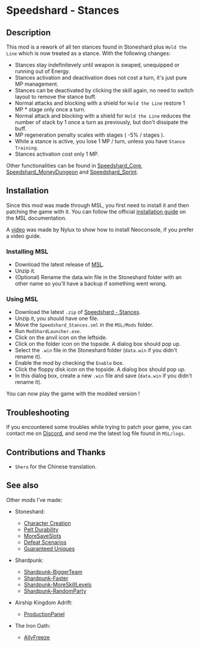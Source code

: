 # Speedshard - Stances

## Description

This mod is a rework of all ten stances found in Stoneshard plus `Hold the Line` which is now treated as a stance. With the following changes:

- Stances stay indefinitevely until weapon is swaped, unequipped or running out of Energy.
- Stances activation and deactivation does not cost a turn, it's just pure MP management.
- Stances can be deactivated by clicking the skill again, no need to switch layout to remove the stance buff.
- Normal attacks and blocking with a shield for `Hold the Line` restore 1 MP * stage only once a turn.
- Normal attack and blocking with a shield for `Hold the Line` reduces the number of stack by 1 once a turn as previously, but don't dissipate the buff.
- MP regeneration penalty scales with stages ( -5% / stages ).
- While a stance is active, you lose 1 MP / turn, unless you have `Stance Training`.
- Stances activation cost only 1 MP.

Other functionalities can be found in [Speedshard_Core](https://github.com/remyCases/SpeedshardCore), [Speedshard_MoneyDungeon](https://github.com/remyCases/SpeedshardMoneyDungeon) and [Speedshard_Sprint](https://github.com/remyCases/SpeedshardSprint).

## Installation

Since this mod was made through MSL, you first need to install it and then patching the game with it.
You can follow the official [installation guide](https://modshardteam.github.io/ModShardLauncher/guides/how-to-play-mod.html) on the MSL documentation.

A [video](https://www.youtube.com/watch?v=_J0oJYGi38E&t=13s&ab_channel=Nylux) was made by Nylux to show how to install Neoconsole, if you prefer a video guide.

### Installing MSL

- Download the latest release of [MSL](https://github.com/ModShardTeam/ModShardLauncher).
- Unzip it.
- (Optional) Rename the data.win file in the Stoneshard folder with an other name so you'll have a backup if something went wrong.

### Using MSL

- Download the latest `.zip` of [Speedshard - Stances](https://github.com/remyCases/SpeedshardStances/releases).
- Unzip it, you should have one file.
- Move the `Speedshard_Stances.sml` in the `MSL/Mods` folder.
- Run `ModShardLauncher.exe`.
- Click on the anvil icon on the leftside.
- Click on the folder icon on the topside. A dialog box should pop up.
- Select the `.win` file in the Stoneshard folder (`data.win` if you didn't rename it).
- Enable the mod by checking the `Enable` box.
- Click the floppy disk icon on the topside. A dialog box should pop up.
- In this dialog box, create a new `.win` file and save (`data.win` if you didn't rename it).

You can now play the game with the modded version !

## Troubleshooting

If you encountered some troubles while trying to patch your game, you can contact me on [Discord](https://discord.com/users/1291700720218931213), and send me the latest log file found in `MSL/logs`.

## Contributions and Thanks

- `Shero` for the Chinese translation.

## See also

Other mods I've made:

- Stoneshard:
  - [Character Creation](https://github.com/remyCases/CharacterCreator)
  - [Pelt Durability](https://github.com/remyCases/Stoneshard-PeltDurability)
  - [MoreSaveSlots](https://github.com/remyCases/Stoneshard-MoreSaveSlots)
  - [Defeat Scenarios](https://github.com/remyCases/Stoneshard-DefeatScenarios)
  - [Guaranteed Uniques](https://github.com/remyCases/GuaranteedUniques)

- Shardpunk:
  - [Shardpunk-BiggerTeam](https://github.com/remyCases/Shardpunk-BiggerTeam)
  - [Shardpunk-Faster](https://github.com/remyCases/Shardpunk-Faster)
  - [Shardpunk-MoreSkillLevels](https://github.com/remyCases/Shardpunk-MoreSkillLevels)
  - [Shardpunk-RandomParty](https://github.com/remyCases/Shardpunk-RandomParty)

- Airship Kingdom Adrift:
  - [ProductionPanel](https://github.com/remyCases/AKAMod_ProdPanel)

- The Iron Oath:
  - [AllyFreeze](https://github.com/remyCases/TheIronOath-AllyFreeze)
